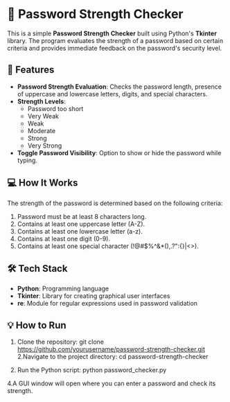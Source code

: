 # 🔐 Password Strength Checker

This is a simple **Password Strength Checker** built using Python's **Tkinter** library. The program evaluates the strength of a password based on certain criteria and provides immediate feedback on the password's security level.

## 📝 Features

- **Password Strength Evaluation**: Checks the password length, presence of uppercase and lowercase letters, digits, and special characters.
- **Strength Levels**:
  - Password too short
  - Very Weak
  - Weak
  - Moderate
  - Strong
  - Very Strong
- **Toggle Password Visibility**: Option to show or hide the password while typing.

## 💻 How It Works

The strength of the password is determined based on the following criteria:
1. Password must be at least 8 characters long.
2. Contains at least one uppercase letter (A-Z).
3. Contains at least one lowercase letter (a-z).
4. Contains at least one digit (0-9).
5. Contains at least one special character (!@#$%^&*(),.?":{}|<>).

## 🛠️ Tech Stack

- **Python**: Programming language
- **Tkinter**: Library for creating graphical user interfaces
- **re**: Module for regular expressions used in password validation

## 💡 How to Run

1. Clone the repository:
   git clone https://github.com/yourusername/password-strength-checker.git
2.Navigate to the project directory:
cd password-strength-checker

3. Run the Python script:
python password_checker.py

4.A GUI window will open where you can enter a password and check its strength.
